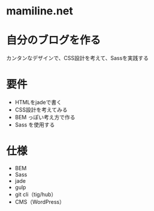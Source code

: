 mamiline.net
==========

# 自分のブログを作る

カンタンなデザインで、CSS設計を考えて、Sassを実践する

# 要件

- HTMLをjadeで書く
- CSS設計を考えてみる
- BEM っぽい考え方で作る
- Sass を使用する

# 仕様

- BEM
- Sass
- jade
- gulp
- git cli（tig/hub）
- CMS（WordPress）

